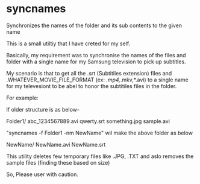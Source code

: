 # syncnames
Synchronizes the names of the folder and its sub contents to the given name


This is a small utiltiy that I have creted for my self.

Basically, my requirement was to synchronise the names of the files and folder with a single name for my Samsung television to pick up subtitles.

My scenario is that to get all the .srt (Subtitiles extension) files and .WHATEVER_MOVIE_FILE_FORMAT (ex: *.mp4,*.mkv,*.avi) to a single name for my televesiont
to be abel to honor the subtitiles files in the folder.

For example:

If older structure is as below-

Folder1/
		abc_1234567889.avi
		qwerty.srt
		something.jpg
		sample.avi

"syncnames -f Folder1 -nm NewName" wil make the above folder as below

NewName/
		NewName.avi
		NewName.srt

This utility deletes few temporary files like .JPG, .TXT and aslo removes the sample files (finding these based on size)

So, Please user with caution.
